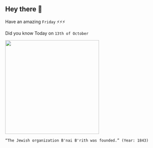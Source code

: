 ## Hey there 👋
Have an amazing `Friday` ⚡⚡⚡

Did you know Today on `13th of October`
 
 [<img src="https://upload.wikimedia.org/wikipedia/commons/thumb/4/4b/B%27nai_B%27rith_membership_certificate_1876.jpg/1024px-B%27nai_B%27rith_membership_certificate_1876.jpg" width="300" />](https://www.bnaibrith.org/about-us.html#:~:text=Since%20our%20founding%20in%201843,presidents%20and%20other%20world%20leaders.) 
 ```
“The Jewish organization B'nai B'rith was founded.” (Year: 1843)
```
